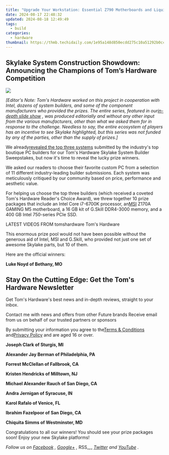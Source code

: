 ```yaml
---
title: "Upgrade Your Workstation: Essential Z790 Motherboards and Liquid CPU Coolers Reviewed"
date: 2024-08-17 22:48:32
updated: 2024-08-18 12:49:49
tags:
  - build
categories:
  - hardware
thumbnail: https://thmb.techidaily.com/1e95a148d850ecdd275c10a51292b0ccb900f6b4eff5c9989165ba5b957b7575.jpg
---
```


## Skylake System Construction Showdown: Announcing the Champions of Tom’s Hardware Competition

![](https://cdn.mos.cms.futurecdn.net/CH5uzrxu3ikCjo6pLh7v8G-320-80.jpg)

 _\[Editor's Note: Tom's Hardware worked on this project in cooperation with Intel, dozens of system builders, and some of the component manufacturers who provided the prizes. The entire series, featured in our[in-depth slide show](https://tools.techidaily.com) , was produced editorially and without any other input from the various manufacturers, other than what we asked them for in response to the challenge. Needless to say, the entire ecosystem of players has an incentive to see Skylake highlighted, but this series was not funded by any of the parties, other than the supply of prizes.\]_

 We already[revealed the top three systems](https://tools.techidaily.com) submitted by the industry's top boutique PC builders for our Tom's Hardware Skylake System Builder Sweepstakes, but now it's time to reveal the lucky prize winners.

 We asked our readers to choose their favorite custom PC from a selection of 11 different industry-leading builder submissions. Each system was meticulously critiqued by our community based on price, performance and aesthetic value.

 For helping us choose the top three builders (which received a coveted Tom's Hardware Reader's Choice Award), we threw together 10 prize packages that include an Intel Core i7-6700K processor, an[MSI](https://tools.techidaily.com) Z170A GAMING M5 motherboard, a 16 GB kit of G.Skill DDR4-3000 memory, and a 400 GB Intel 750-series PCIe SSD.

 LATEST VIDEOS FROM tomshardware Tom's Hardware

 This enormous prize pool would not have been possible without the generous aid of Intel, MSI and G.Skill, who provided not just one set of awesome Skylake parts, but 10 of them.

Here are the official winners:

**Luke Noyd of Bethany, MO**

## Stay On the Cutting Edge: Get the Tom's Hardware Newsletter

 Get Tom's Hardware's best news and in-depth reviews, straight to your inbox.

 Contact me with news and offers from other Future brands  Receive email from us on behalf of our trusted partners or sponsors

 By submitting your information you agree to the[Terms & Conditions](https://futureplc.com/terms-conditions/) and[Privacy Policy](https://futureplc.com/privacy-policy/) and are aged 16 or over.

**Joseph Clark of Sturgis, MI**

**Alexander Jay Berman of Philadelphia, PA**

**Forrest McClellan of Fallbrook, CA**

**Kristen Hendricks of Milltown, NJ**

**Michael Alexander Rauch of San Diego, CA**

**Andra Jernigan of Syracuse, IN**

**Karol Rafalo of Venice, FL**

**Ibrahim Fazelpoor of San Diego, CA**

**Chiquita Simms of Westminster, MD**

 Congratulations to all our winners! You should see your prize packages soon! Enjoy your new Skylake platforms!

_Follow us on_ [_Facebook_](https://www.facebook.com/tomshardware) _,_ [_Google+_](https://plus.google.com/u/0/+tomshardware/posts) _,_ RSS_,_ [_Twitter_](https://twitter.com/tomshardware) _and_ [_YouTube_](http://www.youtube.com/user/TomsHardware) _._

<ins class="adsbygoogle"
     style="display:block"
     data-ad-format="autorelaxed"
     data-ad-client="ca-pub-7571918770474297"
     data-ad-slot="1223367746"></ins>



<ins class="adsbygoogle"
     style="display:block"
     data-ad-client="ca-pub-7571918770474297"
     data-ad-slot="8358498916"
     data-ad-format="auto"
     data-full-width-responsive="true"></ins>
